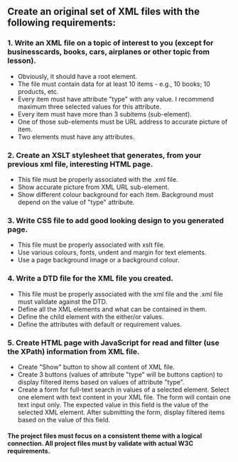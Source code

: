 ## Create an original set of XML files with the following requirements: ##

 ### 1. Write an XML file on a topic of interest to you (except for businesscards, books, cars, airplanes or other topic from lesson). ###

- Obviously, it should have a root element.
- The file must contain data for at least 10 items - e.g., 10 books; 10 products, etc.
- Every item must have attribute "type" with any value. I recommend maximum three selected values for this attribute.
- Every item must have more than 3 subitems (sub-element).
- One of those sub-elements must be URL address to accurate picture of item.
- Two elements must have any attributes.

### 2. Create an XSLT stylesheet that generates, from your previous xml file, interesting HTML page. ###

- This file must be properly associated with the .xml file.
- Show accurate picture from XML URL sub-element.
- Show different colour background for each item. Background must depend on the value of "type" attribute. 

### 3. Write CSS file to add good looking design to you generated page. ###

- This file must be properly associated with xslt file.
- Use various colours, fonts, undent and margin for text elements.
- Use a page background image or a background colour.

### 4. Write a DTD file for the XML file you created. ###

- This file must be properly associated with the xml file and the .xml file must validate against the DTD.
- Define all the XML elements and what can be contained in them.
- Define the child element with the either/or values.
- Define the attributes with default or requirement values.

### 5. Create HTML page with JavaScript for read and filter (use the XPath) information from XML file. ###

- Create "Show" button to show all content of XML file.
- Create 3 buttons (values of attribute "type" will be buttons caption) to display filtered items based on values of attribute "type".
- Create a form for full-text search in values of a selected element. Select one element with text content in your XML file. The form will contain one text input only.
  The expected value in this field is the value of the selected XML element. After submitting the form, display filtered items based on the value of this field.

#### The project files must focus on a consistent theme with a logical connection. All project files must by validate with actual W3C requirements. ####
